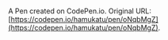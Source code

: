 # 

A Pen created on CodePen.io. Original URL: [https://codepen.io/hamukatu/pen/oNqbMgZ](https://codepen.io/hamukatu/pen/oNqbMgZ).

